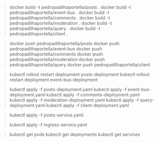 > docker build -t pedropadilhaportella/posts .
> docker build -t pedropadilhaportella/event-bus .
> docker build -t pedropadilhaportella/comments .
> docker build -t pedropadilhaportella/moderation .
> docker build -t pedropadilhaportella/query .
> docker build -t pedropadilhaportella/client .

> docker push pedropadilhaportella/posts
> docker push pedropadilhaportella/event-bus
> docker push pedropadilhaportella/comments
> docker push pedropadilhaportella/moderation
> docker push pedropadilhaportella/query
> docker push pedropadilhaportella/client

> kubectl rollout restart deployment posts-deployment
> kubectl rollout restart deployment event-bus-deployment

> kubectl apply -f posts-deployment.yaml
> kubectl apply -f event-bus-deployment.yaml
> kubectl apply -f comments-deployment.yaml
> kubectl apply -f moderation-deployment.yaml
> kubectl apply -f query-deployment.yaml
> kubectl apply -f client-deployment.yaml

> kubectl apply -f posts-service.yaml

> kubectl apply -f ingress-service.yaml

> kubectl get pods
> kubectl get deployments
> kubectl get services